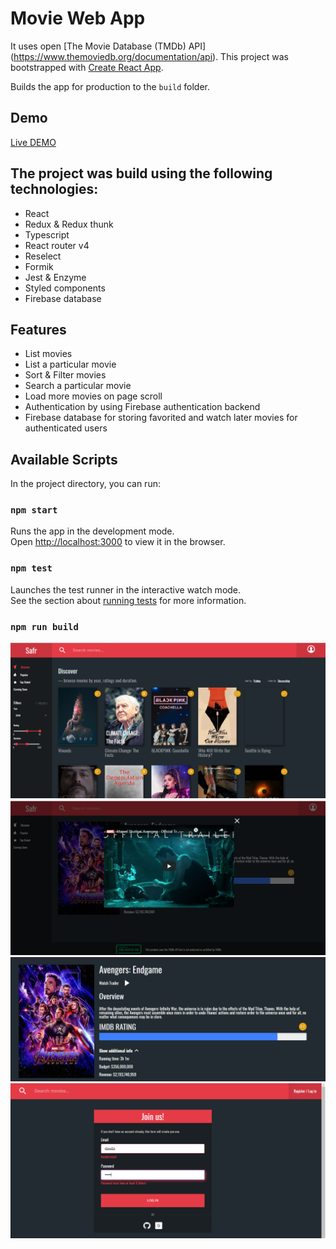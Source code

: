 # Movie Web App
It uses open [The Movie Database (TMDb) API] (https://www.themoviedb.org/documentation/api).
This project was bootstrapped with [Create React App](https://github.com/facebook/create-react-app).

Builds the app for production to the `build` folder.

## Demo
[Live DEMO](https://react-rmdb.firebaseapp.com/)

## The project was build using the following technologies:
* React
* Redux & Redux thunk
* Typescript
* React router v4
* Reselect
* Formik
* Jest & Enzyme
* Styled components
* Firebase database

## Features
* List movies
* List a particular movie
* Sort & Filter movies
* Search a particular movie
* Load more movies on page scroll
* Authentication by using Firebase authentication backend
* Firebase database for storing favorited and watch later movies for authenticated users

## Available Scripts

In the project directory, you can run:

### `npm start`

Runs the app in the development mode. <br>
Open [http://localhost:3000](http://localhost:3000) to view it in the browser.

### `npm test`

Launches the test runner in the interactive watch mode.<br>
See the section about [running tests](https://facebook.github.io/create-react-app/docs/running-tests) for more information.

### `npm run build`

![](https://github.com/Safr/react-rmdb/blob/master/public/images/Screenshot_1.png)
![](https://github.com/Safr/react-rmdb/blob/master/public/images/Screenshot_2.png)
![](https://github.com/Safr/react-rmdb/blob/master/public/images/Screenshot_3.png)
![](https://github.com/Safr/react-rmdb/blob/master/public/images/Screenshot_4.png)
